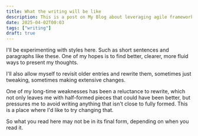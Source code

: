 ```yaml
---
title: What the writing will be like
description: This is a post on My Blog about leveraging agile frameworks.
date: 2025-04-02T00:03
tags: ["writing"]
draft: true
---
```

I'll be experimenting with styles here. Such as short sentences and paragraphs like these. One of my hopes is to find better, clearer, more fluid ways to present my thoughts.

I'll also allow myself to revisit older entries and rewrite them, sometimes just tweaking, sometimes making extensive changes. 

One of my long-time weaknesses has been a reluctance to rewrite, which not only leaves me with half-formed pieces that could have been better, but pressures me to avoid writing anything that isn't close to fully formed. This is a place where I'd like to try changing that.

So what you read here may not be in its final form, depending on when you read it. 